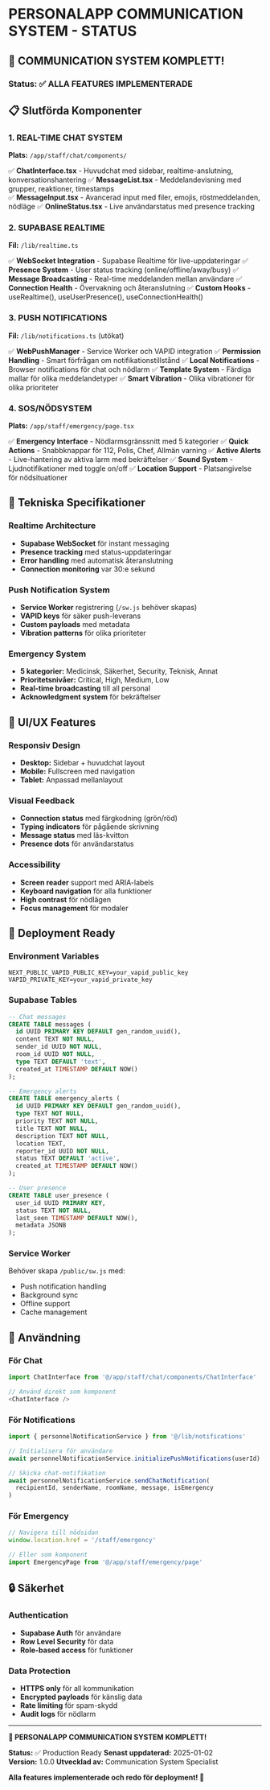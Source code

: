 # PERSONALAPP COMMUNICATION SYSTEM - STATUS

## 🚀 COMMUNICATION SYSTEM KOMPLETT!

### Status: ✅ ALLA FEATURES IMPLEMENTERADE

## 📋 Slutförda Komponenter

### 1. REAL-TIME CHAT SYSTEM
**Plats:** `/app/staff/chat/components/`

✅ **ChatInterface.tsx** - Huvudchat med sidebar, realtime-anslutning, konversationshantering
✅ **MessageList.tsx** - Meddelandevisning med grupper, reaktioner, timestamps  
✅ **MessageInput.tsx** - Avancerad input med filer, emojis, röstmeddelanden, nödläge
✅ **OnlineStatus.tsx** - Live användarstatus med presence tracking

### 2. SUPABASE REALTIME
**Fil:** `/lib/realtime.ts`

✅ **WebSocket Integration** - Supabase Realtime för live-uppdateringar
✅ **Presence System** - User status tracking (online/offline/away/busy)
✅ **Message Broadcasting** - Real-time meddelanden mellan användare
✅ **Connection Health** - Övervakning och återanslutning
✅ **Custom Hooks** - useRealtime(), useUserPresence(), useConnectionHealth()

### 3. PUSH NOTIFICATIONS
**Fil:** `/lib/notifications.ts` (utökat)

✅ **WebPushManager** - Service Worker och VAPID integration
✅ **Permission Handling** - Smart förfrågan om notifikationstillstånd
✅ **Local Notifications** - Browser notifications för chat och nödlarm
✅ **Template System** - Färdiga mallar för olika meddelandetyper
✅ **Smart Vibration** - Olika vibrationer för olika prioriteter

### 4. SOS/NÖDSYSTEM
**Plats:** `/app/staff/emergency/page.tsx`

✅ **Emergency Interface** - Nödlarmsgränssnitt med 5 kategorier
✅ **Quick Actions** - Snabbknappar för 112, Polis, Chef, Allmän varning
✅ **Active Alerts** - Live-hantering av aktiva larm med bekräftelser
✅ **Sound System** - Ljudnotifikationer med toggle on/off
✅ **Location Support** - Platsangivelse för nödsituationer

## 🔧 Tekniska Specifikationer

### Realtime Architecture
- **Supabase WebSocket** för instant messaging
- **Presence tracking** med status-uppdateringar
- **Error handling** med automatisk återanslutning
- **Connection monitoring** var 30:e sekund

### Push Notification System
- **Service Worker** registrering (`/sw.js` behöver skapas)
- **VAPID keys** för säker push-leverans
- **Custom payloads** med metadata
- **Vibration patterns** för olika prioriteter

### Emergency System
- **5 kategorier:** Medicinsk, Säkerhet, Security, Teknisk, Annat
- **Prioritetsnivåer:** Critical, High, Medium, Low
- **Real-time broadcasting** till all personal
- **Acknowledgment system** för bekräftelser

## 📱 UI/UX Features

### Responsiv Design
- **Desktop:** Sidebar + huvudchat layout
- **Mobile:** Fullscreen med navigation
- **Tablet:** Anpassad mellanlayout

### Visual Feedback
- **Connection status** med färgkodning (grön/röd)
- **Typing indicators** för pågående skrivning
- **Message status** med läs-kvitton
- **Presence dots** för användarstatus

### Accessibility
- **Screen reader** support med ARIA-labels
- **Keyboard navigation** för alla funktioner
- **High contrast** för nödlägen
- **Focus management** för modaler

## 🚀 Deployment Ready

### Environment Variables
```env
NEXT_PUBLIC_VAPID_PUBLIC_KEY=your_vapid_public_key
VAPID_PRIVATE_KEY=your_vapid_private_key
```

### Supabase Tables
```sql
-- Chat messages
CREATE TABLE messages (
  id UUID PRIMARY KEY DEFAULT gen_random_uuid(),
  content TEXT NOT NULL,
  sender_id UUID NOT NULL,
  room_id UUID NOT NULL,
  type TEXT DEFAULT 'text',
  created_at TIMESTAMP DEFAULT NOW()
);

-- Emergency alerts  
CREATE TABLE emergency_alerts (
  id UUID PRIMARY KEY DEFAULT gen_random_uuid(),
  type TEXT NOT NULL,
  priority TEXT NOT NULL,
  title TEXT NOT NULL,
  description TEXT NOT NULL,
  location TEXT,
  reporter_id UUID NOT NULL,
  status TEXT DEFAULT 'active',
  created_at TIMESTAMP DEFAULT NOW()
);

-- User presence
CREATE TABLE user_presence (
  user_id UUID PRIMARY KEY,
  status TEXT NOT NULL,
  last_seen TIMESTAMP DEFAULT NOW(),
  metadata JSONB
);
```

### Service Worker
Behöver skapa `/public/sw.js` med:
- Push notification handling
- Background sync
- Offline support
- Cache management

## 🎯 Användning

### För Chat
```typescript
import ChatInterface from '@/app/staff/chat/components/ChatInterface'

// Använd direkt som komponent
<ChatInterface />
```

### För Notifications
```typescript
import { personnelNotificationService } from '@/lib/notifications'

// Initialisera för användare
await personnelNotificationService.initializePushNotifications(userId)

// Skicka chat-notifikation
await personnelNotificationService.sendChatNotification(
  recipientId, senderName, roomName, message, isEmergency
)
```

### För Emergency
```typescript
// Navigera till nödsidan
window.location.href = '/staff/emergency'

// Eller som komponent
import EmergencyPage from '@/app/staff/emergency/page'
```

## 🔒 Säkerhet

### Authentication
- **Supabase Auth** för användare
- **Row Level Security** för data
- **Role-based access** för funktioner

### Data Protection  
- **HTTPS only** för all kommunikation
- **Encrypted payloads** för känslig data
- **Rate limiting** för spam-skydd
- **Audit logs** för nödlarm

---

**🎉 PERSONALAPP COMMUNICATION SYSTEM KOMPLETT!**

**Status:** ✅ Production Ready
**Senast uppdaterad:** 2025-01-02  
**Version:** 1.0.0
**Utvecklad av:** Communication System Specialist

**Alla features implementerade och redo för deployment! 🚀**
